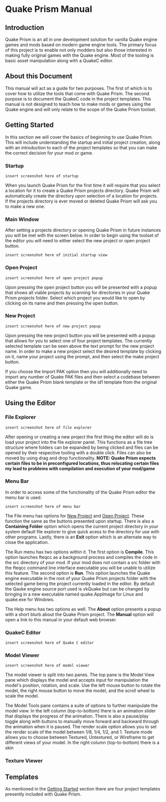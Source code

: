 # Quake Prism Manual

## Introduction

Quake Prism is an all in one development solution for vanilla Quake engine games and mods based on modern game engine tools. The primary focus of this project is to enable not only modders but also those interested in making fully original games with the Quake engine. Most of the tooling is basic asset manipulation along with a QuakeC editor. 

## About this Document

This manual will act as a guide for two purposes. The first of which is to cover how to utilize the tools that come with Quake Prism. The second purpose is to document the QuakeC code in the project templates. This manual is not designed to teach how to make mods or games using the Quake engine and will only relate to the scope of the Quake Prism toolset.

## Getting Started

In this section we will cover the basics of beginning to use Quake Prism. This will include understanding the startup and initial project creation, along with an introduction to each of the project templates so that you can make the correct decision for your mod or game.

### Startup

```
insert screenshot here of startup
```

When you launch Quake Prism for the first time it will require that you select a location for it to create a Quake Prism projects directory. Quake Prism will automatically create the directory upon selection of a location for projects. If the projects directory is ever moved or deleted Quake Prism will ask you to make a new one.

### Main Window

After setting a projects directory or opening Quake Prism in future instances you will be met with the screen below. 
In order to begin using the toolset of the editor you will need to either select the new project or open project button.

```
insert screenshot here of initial startup view
```

### Open Project

```
insert screenshot here of open project popup
```

Upon pressing the open project button you will be presented with a popup that shows all viable projects by scanning for directories in your Quake Prism projects folder. Select which project you would like to open by clicking on its name and then pressing the open button. 

### New Project

```
insert screenshot here of new project popup
```

Upon pressing the new project button you will be presented with a popup that allows for you to select one of four project templates. The currently selected template can be seen above the text prompt for the new project name. In order to make a new project select the desired template by clicking on it, name your project using the prompt, and then select the make project button.

If you choose the Import PAK option then you will additionally need to import any number of Quake PAK files and then select a codebase between either the Quake Prism blank template or the id1 template from the original Quake game.

## Using the Editor

### File Explorer

```
insert screenshot here of file explorer
```

After opening or creating a new project the first thing the editor will do is load your project into the file explorer panel. This functions as a file tree structure where folders can be expanded by being clicked and files can be opened by their respective tooling with a double click. Files can also be moved by using drag and drop functionality. **NOTE: Quake Prism expects certain files to be in preconfigured locations, thus relocating certain files my lead to problems with compilation and execution of your mod/game**

### Menu Bar

In order to access some of the functionality of the Quake Prism editor the menu bar is used.

```
insert screenshot here of menu bar
```

The File menu has options for [New Project](###new-project) and [Open Project](###open-project). These function the same as the buttons presented upon startup. There is also a **Containing Folder** option which opens the current project directory in your system default file explorer to give quick acess to the directory for use with other programs. Lastly, there is an **Exit** option which is an alternate way to close the application.

The Run menu has two options within it. The first option is **Compile**. This option launches fteqcc as a background process and compiles the code in the src directory of your mod. If your mod does not contain a src folder with the fteqcc command line interface executable you will be unable to utilize this feature. The second option is **Run**. This option launches the Quake engine executable in the root of your Quake Prism projects folder with the selected game being the project currently loaded in the editor. By default the Qauke engine source port used is vkQuake but can be changed by bringing in a new executable named quake.AppImage for Linux and quake.exe for Windows.

The Help menu has two options as well. The **About** option presents a popup with a short blurb about the Quake Prism project. The **Manual** option will open a link to this manual in your default web browser.

### QuakeC Editor

```
insert screenshot here of Quake C editor
```

### Model Viewer

```
insert screenshot here of model viewer
```

The model viewer is split into two panes. The top pane is the Model View pane which displays the model and accepts input for manipulation the model's position, rotation, and scale. Use the left mouse button to rotate the model, the right mouse button to move the model, and the scroll wheel to scale the model.

The Model Tools pane contains a suite of options to further manipulate the model view. In the left column (top-to-bottom) there is an animation slider that displays the progress of the animation. There is also a pause/play toggle along with buttons to manually move forward and backward through the animation when it is paused. The render scale option allows you to set the render scale of the model between 1/8, 1/4, 1/2, and 1. Texture mode allows you to choose between Textured, Untextured, or Wireframe to get different views of your model. In the right column (top-to-bottom) there is a skin

### Texture Viewer

## Templates

As mentioned in the [Getting Started](#getting-started) section there are four project templates presently included with Quake Prism. 
